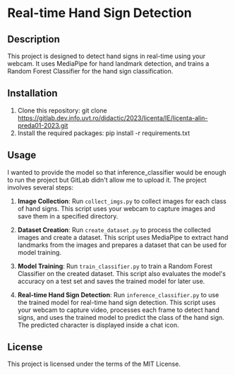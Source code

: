 # Real-time Hand Sign Detection

## Description
This project is designed to detect hand signs in real-time using your webcam. It uses MediaPipe for hand landmark detection, and trains a Random Forest Classifier for the hand sign classification.

## Installation
1. Clone this repository: 
git clone https://gitlab.dev.info.uvt.ro/didactic/2023/licenta/IE/licenta-alin-preda01-2023.git
2. Install the required packages: 
pip install -r requirements.txt

## Usage
I wanted to provide the model so that inference_classifier would be enough to run the project but GitLab didn't allow me to upload it.
The project involves several steps:


1. **Image Collection**: Run `collect_imgs.py` to collect images for each class of hand signs. This script uses your webcam to capture images and save them in a specified directory.

2. **Dataset Creation**: Run `create_dataset.py` to process the collected images and create a dataset. This script uses MediaPipe to extract hand landmarks from the images and prepares a dataset that can be used for model training.

3. **Model Training**: Run `train_classifier.py` to train a Random Forest Classifier on the created dataset. This script also evaluates the model's accuracy on a test set and saves the trained model for later use.

4. **Real-time Hand Sign Detection**: Run `inference_classifier.py` to use the trained model for real-time hand sign detection. This script uses your webcam to capture video, processes each frame to detect hand signs, and uses the trained model to predict the class of the hand sign. The predicted character is displayed inside a chat icon.

## License
This project is licensed under the terms of the MIT License.
